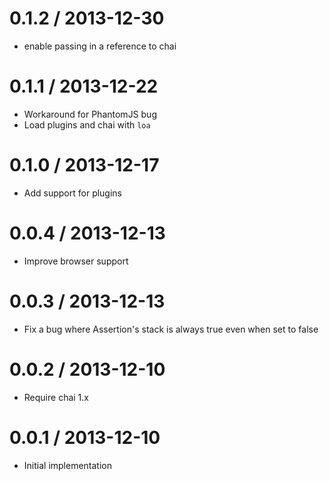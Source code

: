 
0.1.2 / 2013-12-30
==================

* enable passing in a reference to chai

0.1.1 / 2013-12-22
==================

  * Workaround for PhantomJS bug
  * Load plugins and chai with `loa`

0.1.0 / 2013-12-17
==================

  * Add support for plugins

0.0.4 / 2013-12-13
==================

  * Improve browser support

0.0.3 / 2013-12-13
==================

  * Fix a bug where Assertion's stack is always true even when set to false

0.0.2 / 2013-12-10
==================

  * Require chai 1.x

0.0.1 / 2013-12-10
==================

  * Initial implementation

